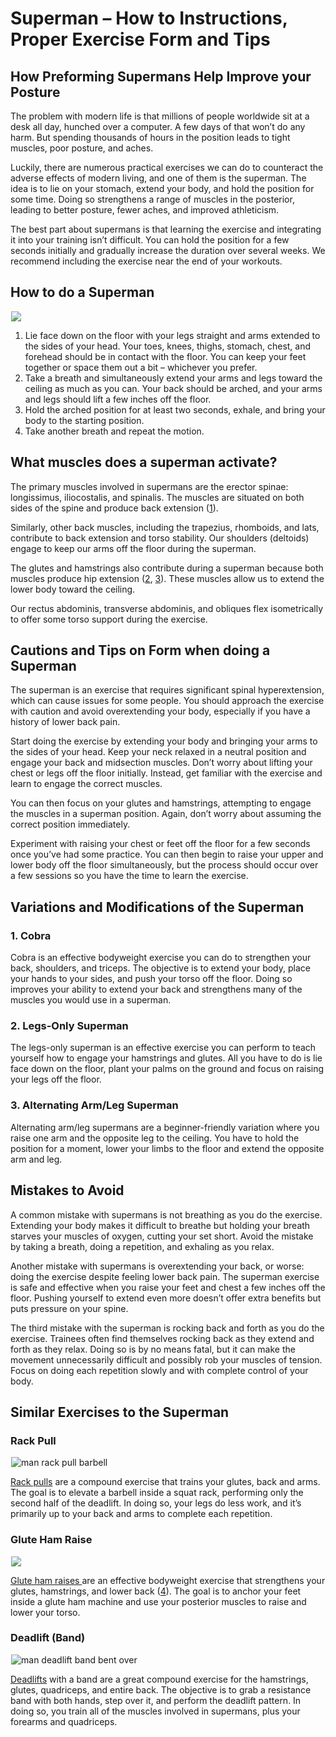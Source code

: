 # Superman – How to Instructions, Proper Exercise Form and Tips

## **How Preforming Supermans Help Improve your Posture**

The problem with modern life is that millions of people worldwide sit at a desk all day, hunched over a computer. A few days of that won’t do any harm. But spending thousands of hours in the position leads to tight muscles, poor posture, and aches.

Luckily, there are numerous practical exercises we can do to counteract the adverse effects of modern living, and one of them is the superman. The idea is to lie on your stomach, extend your body, and hold the position for some time. Doing so strengthens a range of muscles in the posterior, leading to better posture, fewer aches, and improved athleticism. 

The best part about supermans is that learning the exercise and integrating it into your training isn’t difficult. You can hold the position for a few seconds initially and gradually increase the duration over several weeks. We recommend including the exercise near the end of your workouts.

## How to do a Superman

![](data:image/gif;base64,R0lGODlhAQABAAAAACH5BAEKAAEALAAAAAABAAEAAAICTAEAOw==)![](https://www.hevyapp.com/wp-content/uploads/08041101-Superman_Waist_small.jpg)

  1. Lie face down on the floor with your legs straight and arms extended to the sides of your head. Your toes, knees, thighs, stomach, chest, and forehead should be in contact with the floor. You can keep your feet together or space them out a bit – whichever you prefer.
  2. Take a breath and simultaneously extend your arms and legs toward the ceiling as much as you can. Your back should be arched, and your arms and legs should lift a few inches off the floor.
  3. Hold the arched position for at least two seconds, exhale, and bring your body to the starting position.
  4. Take another breath and repeat the motion.

## What muscles does a superman activate?

The primary muscles involved in supermans are the erector spinae: longissimus, iliocostalis, and spinalis. The muscles are situated on both sides of the spine and produce back extension ([1](https://www.physio-pedia.com/Erector_Spinae)).

Similarly, other back muscles, including the trapezius, rhomboids, and lats, contribute to back extension and torso stability. Our shoulders (deltoids) engage to keep our arms off the floor during the superman.

The glutes and hamstrings also contribute during a superman because both muscles produce hip extension ([2](https://www.physio-pedia.com/Gluteus_Maximus), [3](https://www.physio-pedia.com/Hamstrings)). These muscles allow us to extend the lower body toward the ceiling.

Our rectus abdominis, transverse abdominis, and obliques flex isometrically to offer some torso support during the exercise.

## Cautions and Tips on Form when doing a Superman 

The superman is an exercise that requires significant spinal hyperextension, which can cause issues for some people. You should approach the exercise with caution and avoid overextending your body, especially if you have a history of lower back pain. 

Start doing the exercise by extending your body and bringing your arms to the sides of your head. Keep your neck relaxed in a neutral position and engage your back and midsection muscles. Don’t worry about lifting your chest or legs off the floor initially. Instead, get familiar with the exercise and learn to engage the correct muscles. 

You can then focus on your glutes and hamstrings, attempting to engage the muscles in a superman position. Again, don’t worry about assuming the correct position immediately. 

Experiment with raising your chest or feet off the floor for a few seconds once you’ve had some practice. You can then begin to raise your upper and lower body off the floor simultaneously, but the process should occur over a few sessions so you have the time to learn the exercise.

## Variations and Modifications of the Superman

### 1\. Cobra

Cobra is an effective bodyweight exercise you can do to strengthen your back, shoulders, and triceps. The objective is to extend your body, place your hands to your sides, and push your torso off the floor. Doing so improves your ability to extend your back and strengthens many of the muscles you would use in a superman.

### 2\. Legs-Only Superman

The legs-only superman is an effective exercise you can perform to teach yourself how to engage your hamstrings and glutes. All you have to do is lie face down on the floor, plant your palms on the ground and focus on raising your legs off the floor. 

### 3\. Alternating Arm/Leg Superman

Alternating arm/leg supermans are a beginner-friendly variation where you raise one arm and the opposite leg to the ceiling. You have to hold the position for a moment, lower your limbs to the floor and extend the opposite arm and leg.

## Mistakes to Avoid

A common mistake with supermans is not breathing as you do the exercise. Extending your body makes it difficult to breathe but holding your breath starves your muscles of oxygen, cutting your set short. Avoid the mistake by taking a breath, doing a repetition, and exhaling as you relax. 

Another mistake with supermans is overextending your back, or worse: doing the exercise despite feeling lower back pain. The superman exercise is safe and effective when you raise your feet and chest a few inches off the floor. Pushing yourself to extend even more doesn’t offer extra benefits but puts pressure on your spine. 

The third mistake with the superman is rocking back and forth as you do the exercise. Trainees often find themselves rocking back as they extend and forth as they relax. Doing so is by no means fatal, but it can make the movement unnecessarily difficult and possibly rob your muscles of tension. Focus on doing each repetition slowly and with complete control of your body.

## Similar Exercises to the Superman

### Rack Pull

![man rack pull barbell](data:image/gif;base64,R0lGODlhAQABAAAAACH5BAEKAAEALAAAAAABAAEAAAICTAEAOw==)![man rack pull barbell](https://www.hevyapp.com/wp-content/uploads/DSC04167-1024x683.jpg)

[Rack pulls](https://www.hevyapp.com/exercises/how-to-rack-pull/) are a compound exercise that trains your glutes, back and arms. The goal is to elevate a barbell inside a squat rack, performing only the second half of the deadlift. In doing so, your legs do less work, and it’s primarily up to your back and arms to complete each repetition.

### Glute Ham Raise

![](data:image/gif;base64,R0lGODlhAQABAAAAACH5BAEKAAEALAAAAAABAAEAAAICTAEAOw==)![](https://www.hevyapp.com/wp-content/uploads/31931101-Glute-Ham-Raise_Thighs_small.jpg)

[Glute ham raises ](https://www.hevyapp.com/exercises/how-to-glute-ham-raise/)are an effective bodyweight exercise that strengthens your glutes, hamstrings, and lower back ([4](https://pubmed.ncbi.nlm.nih.gov/24149748/)). The goal is to anchor your feet inside a glute ham machine and use your posterior muscles to raise and lower your torso.

### Deadlift (Band)

![man deadlift band bent over](data:image/gif;base64,R0lGODlhAQABAAAAACH5BAEKAAEALAAAAAABAAEAAAICTAEAOw==)![man deadlift band bent over](https://www.hevyapp.com/wp-content/uploads/DSC04771-1024x667.jpg)

[Deadlifts](https://www.hevyapp.com/exercises/how-to-deadlift-band/) with a band are a great compound exercise for the hamstrings, glutes, quadriceps, and entire back. The objective is to grab a resistance band with both hands, step over it, and perform the deadlift pattern. In doing so, you train all of the muscles involved in supermans, plus your forearms and quadriceps.